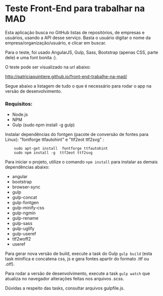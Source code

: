 # Teste Front-End para trabalhar na MAD

Esta aplicação busca no GitHub listas de repositórios, de empresas e usuários, usando a API desse serviço. Basta o usuário digitar o nome da empresa/organização/usuário, e clicar em buscar.

Para o teste, foi usado AngularJS, Gulp, Sass, Bootstrap (apenas CSS, parte dele) e uma font bonita :).

O teste pode ser visualizado na url abaixo:

http://patriciaquintiere.github.io/front-end-trabalhe-na-mad/

Segue abaixo a listagem de tudo o que é necessário para rodar o app na versão de desenvolvimento.

### Requisitos:

* Node.js
* NPM
* Gulp (sudo npm install -g gulp)

Instalar dependências do fontgen (pacote de conversão de fontes para Linux):
"fontforge ttfautohint" e "ttf2eot ttf2svg" :
```
    sudo apt-get install  fontforge ttfautohint
    sudo npm install -g  ttf2eot ttf2svg
```
Para iniciar o projeto, utilize o comando `npm install` para instalar as demais dependências abaixo:
* angular
* bootstrap
* browser-sync
* gulp
* gulp-concat
* gulp-fontgen
* gulp-minify-css
* gulp-ngmin
* gulp-rename
* gulp-sass
* gulp-uglify
* gulp-useref
* ttf2woff2
* useref

Para gerar nova versão de build, execute a task do Gulp `gulp build`
(esta task minifica e concatena css, js e gera fontes apartir do formato .ttf ou .otf).

Para rodar a versão de desenvolvimento, execute a task `gulp watch` que atualiza no navegador alterações feitas nos arquivos .scss.

Dúvidas a respeito das tasks, consultar arquivos gulpfile.js.
